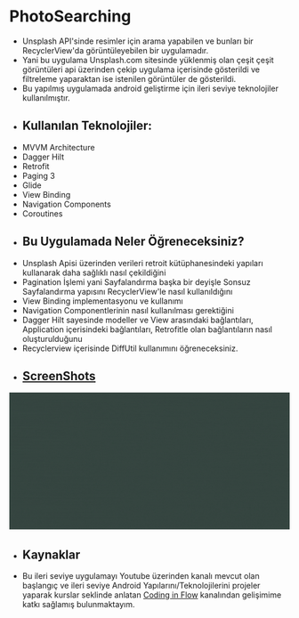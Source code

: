 # PhotoSearching
- Unsplash API'sinde resimler için arama yapabilen ve bunları bir RecyclerView'da görüntüleyebilen bir uygulamadır.
- Yani bu uygulama Unsplash.com sitesinde yüklenmiş olan çeşit çeşit görüntüleri api üzerinden çekip uygulama içerisinde gösterildi ve filtreleme yaparaktan ise istenilen görüntüler de gösterildi.
- Bu yapılmış uygulamada android geliştirme için ileri seviye teknolojiler kullanılmıştır.
- ## Kullanılan Teknolojiler:
- MVVM Architecture
- Dagger Hilt
- Retrofit
- Paging 3
- Glide
- View Binding
- Navigation Components
- Coroutines 
- ## Bu Uygulamada Neler Öğreneceksiniz?
- Unsplash Apisi üzerinden verileri retroit kütüphanesindeki yapıları kullanarak daha sağlıklı nasıl çekildiğini
- Pagination İşlemi yani Sayfalandırma başka bir deyişle Sonsuz Sayfalandırma yapısını RecyclerView'le nasıl kullanıldığını
- View Binding implementasyonu ve kullanımı
- Navigation Componentlerinin nasıl kullanılması gerektiğini
- Dagger Hilt sayesinde modeller ve View arasındaki bağlantıları, Application içerisindeki bağlantıları, Retrofitle olan bağlantıların nasıl oluşturulduğunu 
- Recyclerview içerisinde DiffUtil kullanımını öğreneceksiniz.
- ## [ScreenShots](https://github.com/halilkrkn/PhotoSearching/tree/master/screenshots)
![Alt Text](https://github.com/halilkrkn/PhotoSearching/blob/master/screenshots/photosearching.gif)
- ## Kaynaklar
- Bu ileri seviye uygulamayı Youtube üzerinden kanalı mevcut olan başlangıç ve ileri seviye Android Yapılarını/Teknolojilerini projeler yaparak kurslar seklinde anlatan [Coding in Flow](https://www.youtube.com/playlist?list=PLrnPJCHvNZuC_pEfFlZuTmjlY4T3DTtED) kanalından gelişimime katkı sağlamış bulunmaktayım.

